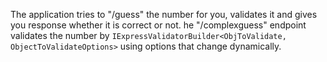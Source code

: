 ﻿The application tries to "/guess" the number for you, validates it and gives you response whether it is correct or not. 
he "/complexguess" endpoint validates the number by `IExpressValidatorBuilder<ObjToValidate, ObjectToValidateOptions>` using options that change dynamically.